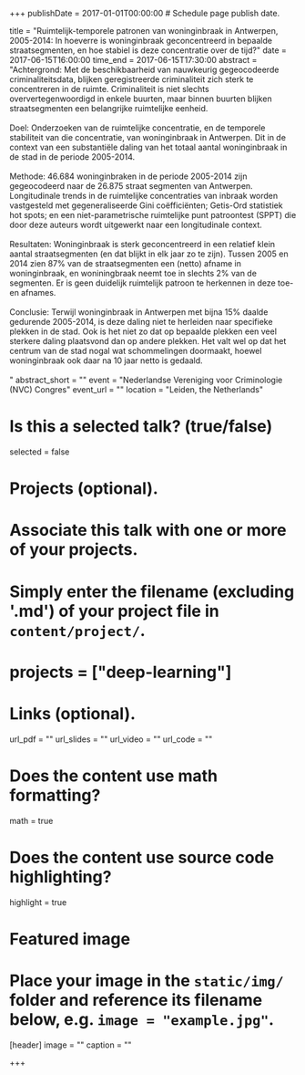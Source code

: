 +++
publishDate = 2017-01-01T00:00:00  # Schedule page publish date.

title = "Ruimtelijk-temporele patronen van woninginbraak in Antwerpen, 2005-2014: In hoeverre is woninginbraak geconcentreerd in bepaalde straatsegmenten, en hoe stabiel is deze concentratie over de tijd?"
date = 2017-06-15T16:00:00
time_end = 2017-06-15T17:30:00
abstract = "Achtergrond: Met de beschikbaarheid van nauwkeurig gegeocodeerde criminaliteitsdata, blijken geregistreerde criminaliteit zich sterk te concentreren in de ruimte. Criminaliteit is niet slechts oververtegenwoordigd in enkele buurten, maar binnen buurten blijken straatsegmenten een belangrijke ruimtelijke eenheid.<br><br>Doel: Onderzoeken van de ruimtelijke concentratie, en de temporele stabiliteit van die concentratie, van woninginbraak in Antwerpen. Dit in de context van een substantiële daling van het totaal aantal woninginbraak in de stad in de periode 2005-2014.<br><br>Methode: 46.684 woninginbraken in de periode 2005-2014 zijn gegeocodeerd naar de 26.875 straat segmenten van Antwerpen. Longitudinale trends in de ruimtelijke concentraties van inbraak worden vastgesteld met gegeneraliseerde Gini coëfficiënten; Getis-Ord statistiek hot spots; en een niet-parametrische ruimtelijke punt patroontest (SPPT) die door deze auteurs wordt uitgewerkt naar een longitudinale context.<br><br>Resultaten: Woninginbraak is sterk geconcentreerd in een relatief klein aantal straatsegmenten (en dat blijkt in elk jaar zo te zijn). Tussen 2005 en 2014 zien 87% van de straatsegmenten een (netto) afname in woninginbraak, en woniningbraak neemt toe in slechts 2% van de segmenten. Er is geen duidelijk ruimtelijk patroon te herkennen in deze toe- en afnames.<br><br>Conclusie: Terwijl woninginbraak in Antwerpen met bijna 15% daalde gedurende 2005-2014, is deze daling niet te herleiden naar specifieke plekken in de stad. Ook is het niet zo dat op bepaalde plekken een veel sterkere daling plaatsvond dan op andere plekken. Het valt wel op dat het centrum van de stad nogal wat schommelingen doormaakt, hoewel woninginbraak ook daar na 10 jaar netto is gedaald.<br><br>"
abstract_short = ""
event = "Nederlandse Vereniging voor Criminologie (NVC) Congres"
event_url = ""
location = "Leiden, the Netherlands"

# Is this a selected talk? (true/false)
selected = false

# Projects (optional).
#   Associate this talk with one or more of your projects.
#   Simply enter the filename (excluding '.md') of your project file in `content/project/`.
# projects = ["deep-learning"]

# Links (optional).
url_pdf = ""
url_slides = ""
url_video = ""
url_code = ""

# Does the content use math formatting?
math = true

# Does the content use source code highlighting?
highlight = true

# Featured image
# Place your image in the `static/img/` folder and reference its filename below, e.g. `image = "example.jpg"`.
[header]
image = ""
caption = ""

+++

<!-- Embed your slides or video here using [shortcodes](https://sourcethemes.com/academic/post/writing-markdown-latex/). Further details can easily be added using *Markdown* and $\rm \LaTeX$ math code. -->
